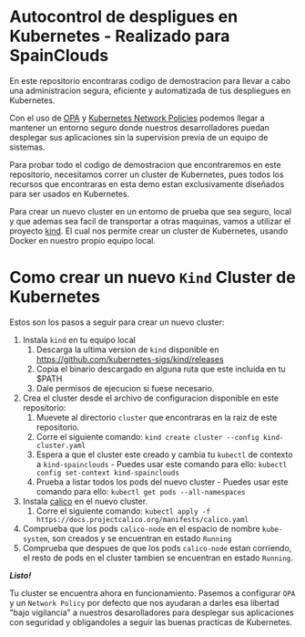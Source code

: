 # Autocontrol de despligues en Kubernetes - Realizado para SpainClouds
En este repositorio encontraras codigo de demostracion para llevar a cabo una administracion segura, eficiente y automatizada 
de tus despliegues en Kubernetes.

Con el uso de [OPA](https://www.openpolicyagent.org/) y [Kubernetes Network Policies](https://kubernetes.io/docs/concepts/services-networking/network-policies/)
podemos llegar a mantener un entorno seguro donde nuestros desarrolladores puedan desplegar sus aplicaciones sin la supervision previa de un equipo de sistemas.

Para probar todo el codigo de demostracion que encontraremos en este repositorio, necesitamos correr 
un cluster de Kubernetes, pues todos los recursos que encontraras en esta demo estan exclusivamente
diseñados para ser usados en Kubernetes.

Para crear un nuevo cluster en un entorno de prueba que sea seguro, local y que ademas sea facil de transportar a otras maquinas,
vamos a utilizar el proyecto [kind](https://kind.sigs.k8s.io/). El cual nos permite crear un cluster de Kubernetes, 
usando Docker en nuestro propio equipo local.

# Como crear un nuevo `Kind` Cluster de Kubernetes
Estos son los pasos a seguir para crear un nuevo cluster:
1. Instala `kind` en tu equipo local
    1. Descarga la ultima version de `kind` disponible en https://github.com/kubernetes-sigs/kind/releases
    2. Copia el binario descargado en alguna ruta que este incluida en tu $PATH
    3. Dale permisos de ejecucion si fuese necesario.
2. Crea el cluster desde el archivo de configuracion disponible en este repositorio:
    1. Muevete al directorio `cluster` que encontraras en la raiz de este repositorio.
    2. Corre el siguiente comando: `kind create cluster --config kind-cluster.yaml`
    3. Espera a que el cluster este creado y cambia tu `kubectl` de contexto a `kind-spainclouds` - Puedes usar este comando para ello:
    `kubectl config set-context kind-spainclouds`
    4. Prueba a listar todos los pods del nuevo cluster - Puedes usar este comando para ello:
    `kubectl get pods --all-namespaces`
3. Instala [calico](https://docs.projectcalico.org/getting-started/kubernetes/self-managed-onprem/onpremises#install-calico-with-kubernetes-api-datastore-50-nodes-or-less)
en el nuevo cluster.
    1. Corre el siguiente comando: `kubectl apply -f https://docs.projectcalico.org/manifests/calico.yaml`
4. Comprueba que los pods `calico-node` en el espacio de nombre `kube-system`, son creados y se encuentran en estado `Running`
5. Comprueba que despues de que los pods `calico-node` estan corriendo, el resto de pods en el cluster tambien se encuentran en estado `Running`.

***Listo!*** 

Tu cluster se encuentra ahora en funcionamiento. Pasemos a configurar `OPA` y un `Network Policy` por defecto que nos ayudaran a darles esa libertad "bajo vigilancia"
a nuestros desarolladores para desplegar sus aplicaciones con seguridad y obligandoles a seguir las buenas practicas de Kubernetes.
